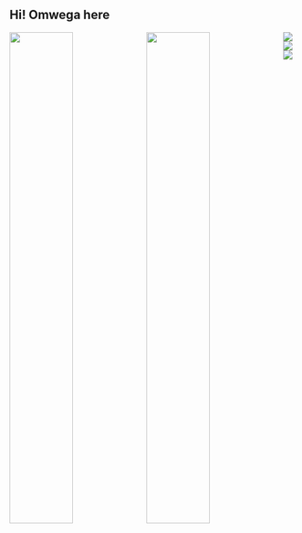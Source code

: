 <h2 align="left">Hi! Omwega here</h2>
<img align="left" width="47%" src="https://github-readme-stats.vercel.app/api?username=omwegakris&show_icons=true&theme=radical" />
<img align="left" width="47%" src="https://github-readme-stats.vercel.app/api/top-langs/?username=anuraghazra&layout=compact"/>

<img align="left" src="https://img.shields.io/badge/python-3670A0?style=for-the-badge&logo=python&logoColor=ffdd54" />
<img align="left" src="https://img.shields.io/badge/php-%23777BB4.svg?style=for-the-badge&logo=php&logoColor=white" />
<img align="left" src="https://img.shields.io/badge/c%23-%23239120.svg?style=for-the-badge&logo=c-sharp&logoColor=white" />

<!---
omwegakris/omwegakris is a ✨ special ✨ repository because its `README.md` (this file) appears on your GitHub profile.
You can click the Preview link to take a look at your changes.
--->
